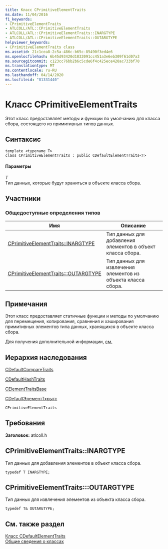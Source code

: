 ```yaml
---
title: Класс CPrimitiveElementTraits
ms.date: 11/04/2016
f1_keywords:
- CPrimitiveElementTraits
- ATLCOLL/ATL::CPrimitiveElementTraits
- ATLCOLL/ATL::CPrimitiveElementTraits::INARGTYPE
- ATLCOLL/ATL::CPrimitiveElementTraits::OUTARGTYPE
helpviewer_keywords:
- CPrimitiveElementTraits class
ms.assetid: 21c1cea8-2c5a-486c-b65c-85490f3ed4e6
ms.openlocfilehash: 6b45d93420d1832091cc451a3e6eb309f61d07a3
ms.sourcegitcommit: c123cc76bb2b6c5cde6f4c425ece420ac733bf70
ms.translationtype: MT
ms.contentlocale: ru-RU
ms.lasthandoff: 04/14/2020
ms.locfileid: "81331440"
---
```

# <a name="cprimitiveelementtraits-class"></a>Класс CPrimitiveElementTraits

Этот класс предоставляет методы и функции по умолчанию для класса сбора, состоящего из примитивных типов данных.

## <a name="syntax"></a>Синтаксис

```
template <typename T>
class CPrimitiveElementTraits : public CDefaultElementTraits<T>
```

#### <a name="parameters"></a>Параметры

*T*<br/>
Тип данных, которые будут храниться в объекте класса сбора.

## <a name="members"></a>Участники

### <a name="public-typedefs"></a>Общедоступные определения типов

|Имя|Описание|
|----------|-----------------|
|[CPrimitiveElementTraits::INARGTYPE](#inargtype)|Тип данных для добавления элементов в объект класса сбора.|
|[CPrimitiveElementTraits:::OUTARGTYPE](#outargtype)|Тип данных для извлечения элементов из объекта класса сбора.|

## <a name="remarks"></a>Примечания

Этот класс предоставляет статичные функции и методы по умолчанию для перемещения, копирования, сравнения и хэширования примитивных элементов типа данных, хранящихся в объекте класса сбора.

Для получения дополнительной информации, [см.](../../atl/atl-collection-classes.md)

## <a name="inheritance-hierarchy"></a>Иерархия наследования

[CDefaultCompareTraits](../../atl/reference/cdefaultcomparetraits-class.md)

[CDefaultHashTraits](../../atl/reference/cdefaulthashtraits-class.md)

[CElementTraitsBase](../../atl/reference/celementtraitsbase-class.md)

[CDefaultЭлементТхрытс](../../atl/reference/cdefaultelementtraits-class.md)

`CPrimitiveElementTraits`

## <a name="requirements"></a>Требования

**Заголовок:** atlcoll.h

## <a name="cprimitiveelementtraitsinargtype"></a><a name="inargtype"></a>CPrimitiveElementTraits::INARGTYPE

Тип данных для добавления элементов в объект класса сбора.

```
typedef T INARGTYPE;
```

## <a name="cprimitiveelementtraitsoutargtype"></a><a name="outargtype"></a>CPrimitiveElementTraits:::OUTARGTYPE

Тип данных для извлечения элементов из объекта класса сбора.

```
typedef T& OUTARGTYPE;
```

## <a name="see-also"></a>См. также раздел

[Класс CDefaultElementTraits](../../atl/reference/cdefaultelementtraits-class.md)<br/>
[Общие сведения о классах](../../atl/atl-class-overview.md)
